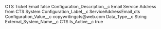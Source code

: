<?xml version="1.0" encoding="UTF-8"?>
<CustomMetadata xmlns="http://soap.sforce.com/2006/04/metadata" xmlns:xsi="http://www.w3.org/2001/XMLSchema-instance" xmlns:xsd="http://www.w3.org/2001/XMLSchema">
    <label>CTS Ticket Email</label>
    <protected>false</protected>
    <values>
        <field>Configuration_Description__c</field>
        <value xsi:type="xsd:string">Email Service Address from CTS System</value>
    </values>
    <values>
        <field>Configuration_Label__c</field>
        <value xsi:type="xsd:string">ServiceAddressEmail_cts</value>
    </values>
    <values>
        <field>Configuration_Value__c</field>
        <value xsi:type="xsd:string">copywritingcts@web.com</value>
    </values>
    <values>
        <field>Data_Type__c</field>
        <value xsi:type="xsd:string">String</value>
    </values>
    <values>
        <field>External_System_Name__c</field>
        <value xsi:type="xsd:string">CTS</value>
    </values>
    <values>
        <field>Is_Active__c</field>
        <value xsi:type="xsd:boolean">true</value>
    </values>
</CustomMetadata>

